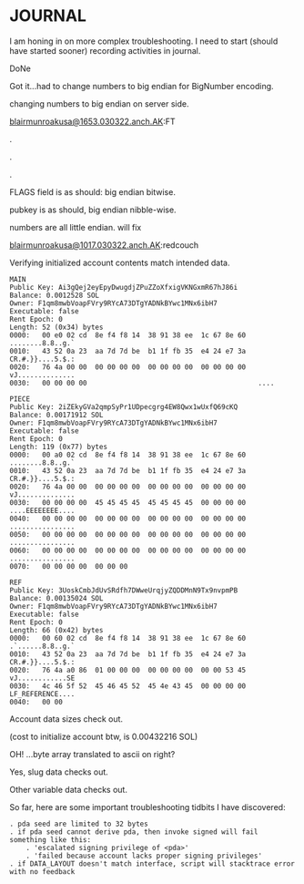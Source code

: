 # JOURNAL

I am honing in on more complex troubleshooting. I need to start (should have started sooner) recording activities in journal.



DoNe

Got it...had to change numbers to big endian for BigNumber encoding.


changing numbers to big endian on server side.

blairmunroakusa@1653.030322.anch.AK:FT

.

.

.


FLAGS field is as should: big endian bitwise.

pubkey is as should, big endian nibble-wise.

numbers are all little endian. will fix



blairmunroakusa@1017.030322.anch.AK:redcouch

Verifying initialized account contents match intended data.

```
MAIN
Public Key: Ai3gQej2eyEpyDwugdjZPuZZoXfxigVKNGxmR67hJ86i
Balance: 0.0012528 SOL
Owner: F1qm8mwbVoapFVry9RYcA73DTgYADNkBYwc1MNx6ibH7
Executable: false
Rent Epoch: 0
Length: 52 (0x34) bytes
0000:   00 e0 02 cd  8e f4 f8 14  38 91 38 ee  1c 67 8e 60   ........8.8..g.`
0010:   43 52 0a 23  aa 7d 7d be  b1 1f fb 35  e4 24 e7 3a   CR.#.}}....5.$.:
0020:   76 4a 00 00  00 00 00 00  00 00 00 00  00 00 00 00   vJ..............
0030:   00 00 00 00                                          ....
```
```
PIECE
Public Key: 2iZEkyGVa2qmpSyPr1UDpecgrg4EW8Qwx1wUxfQ69cKQ
Balance: 0.00171912 SOL
Owner: F1qm8mwbVoapFVry9RYcA73DTgYADNkBYwc1MNx6ibH7
Executable: false
Rent Epoch: 0
Length: 119 (0x77) bytes
0000:   00 a0 02 cd  8e f4 f8 14  38 91 38 ee  1c 67 8e 60   ........8.8..g.`
0010:   43 52 0a 23  aa 7d 7d be  b1 1f fb 35  e4 24 e7 3a   CR.#.}}....5.$.:
0020:   76 4a 00 00  00 00 00 00  00 00 00 00  00 00 00 00   vJ..............
0030:   00 00 00 00  45 45 45 45  45 45 45 45  00 00 00 00   ....EEEEEEEE....
0040:   00 00 00 00  00 00 00 00  00 00 00 00  00 00 00 00   ................
0050:   00 00 00 00  00 00 00 00  00 00 00 00  00 00 00 00   ................
0060:   00 00 00 00  00 00 00 00  00 00 00 00  00 00 00 00   ................
0070:   00 00 00 00  00 00 00
```
```
REF
Public Key: 3UoskCmbJdUvSRdfh7DWweUrqjyZQDDMnN9Tx9nvpmPB
Balance: 0.00135024 SOL
Owner: F1qm8mwbVoapFVry9RYcA73DTgYADNkBYwc1MNx6ibH7
Executable: false
Rent Epoch: 0
Length: 66 (0x42) bytes
0000:   00 60 02 cd  8e f4 f8 14  38 91 38 ee  1c 67 8e 60   .`......8.8..g.`
0010:   43 52 0a 23  aa 7d 7d be  b1 1f fb 35  e4 24 e7 3a   CR.#.}}....5.$.:
0020:   76 4a a0 86  01 00 00 00  00 00 00 00  00 00 53 45   vJ............SE
0030:   4c 46 5f 52  45 46 45 52  45 4e 43 45  00 00 00 00   LF_REFERENCE....
0040:   00 00  
```
Account data sizes check out.

(cost to initialize account btw, is 0.00432216 SOL)

OH! ...byte array translated to ascii on right?

Yes, slug data checks out.

Other variable data checks out.



So far, here are some important troubleshooting tidbits I have discovered:
```
. pda seed are limited to 32 bytes
. if pda seed cannot derive pda, then invoke signed will fail something like this:
	. 'escalated signing privilege of <pda>'
	. 'failed because account lacks proper signing privileges'
. if DATA_LAYOUT doesn't match interface, script will stacktrace error with no feedback
```
